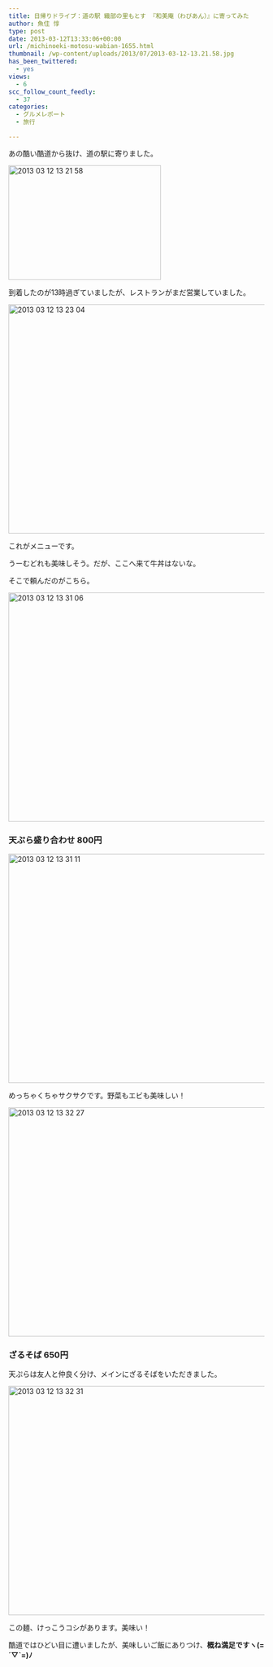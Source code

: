 ```yaml
---
title: 日帰りドライブ：道の駅 織部の里もとす 『和美庵（わびあん）』に寄ってみた
author: 魚住 惇
type: post
date: 2013-03-12T13:33:06+00:00
url: /michinoeki-motosu-wabian-1655.html
thumbnail: /wp-content/uploads/2013/07/2013-03-12-13.21.58.jpg
has_been_twittered:
  - yes
views:
  - 6
scc_follow_count_feedly:
  - 37
categories:
  - グルメレポート
  - 旅行

---
```

あの酷い酷道から抜け、道の駅に寄りました。

<img decoding="async" loading="lazy" title="2013-03-12 13.21.58.jpg" src="/wp-content/uploads/2013/03/2013-03-12-13.21.58.jpg" alt="2013 03 12 13 21 58" width="300" height="225" border="0" /> 

<!--more-->

到着したのが13時過ぎていましたが、レストランがまだ営業していました。</p> 

<img decoding="async" loading="lazy" title="2013-03-12 13.23.04.jpg" src="/wp-content/uploads/2013/03/2013-03-12-13.23.04.jpg" alt="2013 03 12 13 23 04" width="600" height="450" border="0" /> 

これがメニューです。

うーむどれも美味しそう。だが、ここへ来て牛丼はないな。</p> 

そこで頼んだのがこちら。

<img decoding="async" loading="lazy" title="2013-03-12 13.31.06.jpg" src="/wp-content/uploads/2013/03/2013-03-12-13.31.06.jpg" alt="2013 03 12 13 31 06" width="600" height="450" border="0" /> 

### 天ぷら盛り合わせ 800円</p> 

<img decoding="async" loading="lazy" title="2013-03-12 13.31.11.jpg" src="/wp-content/uploads/2013/03/2013-03-12-13.31.11.jpg" alt="2013 03 12 13 31 11" width="600" height="450" border="0" /> 

めっちゃくちゃサクサクです。野菜もエビも美味しい！</p> 

<img decoding="async" loading="lazy" title="2013-03-12 13.32.27.jpg" src="/wp-content/uploads/2013/03/2013-03-12-13.32.27.jpg" alt="2013 03 12 13 32 27" width="600" height="450" border="0" /> 

### ざるそば 650円</p> 

天ぷらは友人と仲良く分け、メインにざるそばをいただきました。

<img decoding="async" loading="lazy" title="2013-03-12 13.32.31.jpg" src="/wp-content/uploads/2013/03/2013-03-12-13.32.31.jpg" alt="2013 03 12 13 32 31" width="600" height="450" border="0" /> 

この麺、けっこうコシがあります。美味い！</p> 

酷道ではひどい目に遭いましたが、美味しいご飯にありつけ、**概ね満足ですヽ(=´▽\`=)ﾉ**